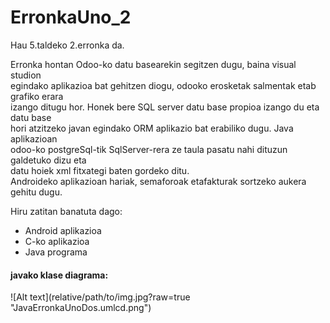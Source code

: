 # ErronkaUno_2

Hau 5.taldeko 2.erronka da.
<p>Erronka hontan Odoo-ko datu basearekin segitzen dugu, baina visual studion<br>
egindako aplikazioa bat gehitzen diogu, odooko erosketak salmentak etab grafiko erara<br>
izango ditugu hor. Honek bere SQL server datu base propioa izango du eta datu base<br>
hori atzitzeko javan egindako ORM aplikazio bat erabiliko dugu. Java aplikazioan<br>
odoo-ko postgreSql-tik SqlServer-rera ze taula pasatu nahi dituzun galdetuko dizu eta<br>
datu hoiek xml fitxategi baten gordeko ditu.<br>
Androideko aplikazioan hariak, semaforoak etafakturak sortzeko aukera gehitu dugu.
</p>

Hiru zatitan banatuta dago:
<ul>
<li>Android aplikazioa</li>
<li>C-ko aplikazioa</li>
<li>Java programa</li>
</ul>

<h4>javako klase diagrama:</h4>
![Alt text](relative/path/to/img.jpg?raw=true "JavaErronkaUnoDos.umlcd.png")
